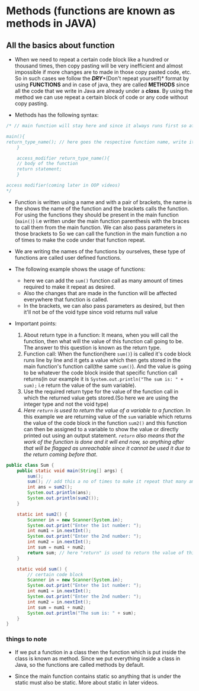 # Methods (functions are known as methods in JAVA)

## All the basics about function

- When we need to repeat a certain code block like a hundred or thousand times, then copy pasting will be very inefficient and almost impossible if more changes are to made in those copy pasted code, etc. So in such cases we follow the ***DRY****(Don't repeat yourself)* format by using **FUNCTIONS** and in case of java, they are called **METHODS** since all the code that we write in Java are already under a ***class***. By using the method we can use repeat a certain block of code or any code without copy pasting.

- Methods has the following syntax:

```java
/* // main function will stay here and since it always runs first so after running it will call the funtion inside the main function and thus it runs in that manner

main(){  
return_type_name(); // here goes the respective function name, write it repeatedly to run the code under this function a no of times
    }

    access_modifier return_type_name(){
    // body of the function
    return statement;
    }

access modifier(coming later in OOP videos)
*/
```

- Function is written using a name and with a pair of brackets, the name is the shows the name of the function and the brackets calls the function. For using the functions they should be present in the main function (`main()`) i.e written under the main function parenthesis with the braces to call them from the main function. We can also pass parameters in those brackets to So we can call the function in the main function a no of times to make the code under that function repeat.

- We are writing the names of the functions by ourselves, these type of functions are called user defined functions.

- The following example shows the usage of functions:
  - here we can add the `sum()` function call as many amount of times required to make it repeat as desired.
  - Also the changes that are made in the function will be affected everywhere that function is called.
  - In the brackets, we can also pass parameters as desired, but then it'll not be of the void type since void returns null value

- Important points:
  1. About return type in a function: It means, when you will call the function, then what will the value of this function call going to be. The answer to this question is known as the return type.
  2. Function call: When the function(here `sum()`) is called it's code block runs line by line and it gets a value which then gets stored in the main function's function call(the same `sum()`). And the value is going to be whatever the code block inside that specific function call returns(in our example it is `System.out.println("The sum is: " + sum);` i.e return the value of the sum variable).
  3. Use the required return type for the value of the function call in which the returned value gets stored.(So here we are using the integer type and not the void type)
  4. *Here `return` is used to return the value of a variable to a function*. In this example we are returning value of the `sum` variable which returns the value of the code block in the function `sum2()` and this function can then be assigned to a variable to show the value or directly printed out using an output statement. *`return` also means that the work of the function is done and it will end now, so anything after that will be flagged as unreachable since it cannot be used it due to the return coming before that*.

``` java
public class Sum {
    public static void main(String[] args) {
        sum();
        sum(); // add this a no of times to make it repeat that many amount of times.
        int ans = sum2();
        System.out.println(ans);
        System.out.println(sum2());
    }

    static int sum2() {
        Scanner in = new Scanner(System.in);
        System.out.print("Enter the 1st number: ");
        int num1 = in.nextInt();
        System.out.print("Enter the 2nd number: ");
        int num2 = in.nextInt();
        int sum = num1 + num2;
        return sum; // here "return" is used to return the value of this sum which is the return this function to the function call
    }

    static void sum() {
        // certain code block
        Scanner in = new Scanner(System.in);
        System.out.print("Enter the 1st number: ");
        int num1 = in.nextInt();
        System.out.print("Enter the 2nd number: ");
        int num2 = in.nextInt();
        int sum = num1 + num2;
        System.out.println("The sum is: " + sum);
    }
}
```

### things to note

- If we put a function in a class then the function which is put inside the class is known as method. Since we put everything inside a class in Java, so the functions are called methods by default.

- Since the main function contains static so anything that is under the static must also be static. More about static in later videos.
